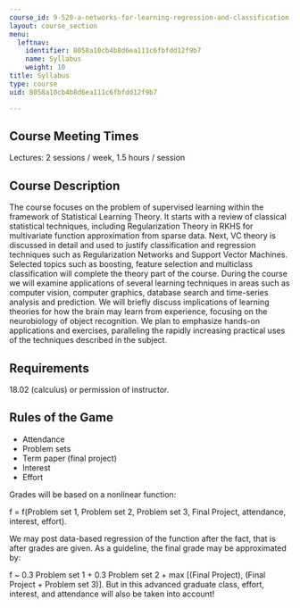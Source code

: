 ```yaml
---
course_id: 9-520-a-networks-for-learning-regression-and-classification-spring-2001
layout: course_section
menu:
  leftnav:
    identifier: 8058a10cb4b8d6ea111c6fbfdd12f9b7
    name: Syllabus
    weight: 10
title: Syllabus
type: course
uid: 8058a10cb4b8d6ea111c6fbfdd12f9b7

---
```


Course Meeting Times
--------------------

Lectures: 2 sessions / week, 1.5 hours / session

Course Description
------------------

The course focuses on the problem of supervised learning within the framework of Statistical Learning Theory. It starts with a review of classical statistical techniques, including Regularization Theory in RKHS for multivariate function approximation from sparse data. Next, VC theory is discussed in detail and used to justify classification and regression techniques such as Regularization Networks and Support Vector Machines. Selected topics such as boosting, feature selection and multiclass classification will complete the theory part of the course. During the course we will examine applications of several learning techniques in areas such as computer vision, computer graphics, database search and time-series analysis and prediction. We will briefly discuss implications of learning theories for how the brain may learn from experience, focusing on the neurobiology of object recognition. We plan to emphasize hands-on applications and exercises, paralleling the rapidly increasing practical uses of the techniques described in the subject.

Requirements
------------

18.02 (calculus) or permission of instructor.

Rules of the Game
-----------------

*   Attendance
*   Problem sets
*   Term paper (final project)
*   Interest
*   Effort

Grades will be based on a nonlinear function:

f = f(Problem set 1, Problem set 2, Problem set 3, Final Project, attendance, interest, effort).

We may post data-based regression of the function after the fact, that is after grades are given. As a guideline, the final grade may be approximated by:

f ~ 0.3 Problem set 1 + 0.3 Problem set 2 + max \[(Final Project), (Final Project + Problem set 3)\]. But in this advanced graduate class, effort, interest, and attendance will also be taken into account!